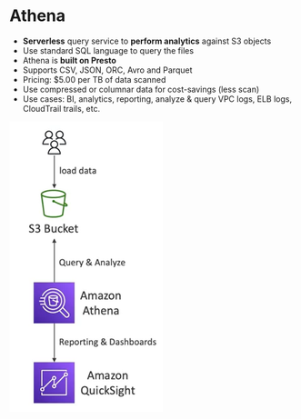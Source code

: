 # Athena

- **Serverless** query service to **perform analytics** against S3 objects
- Use standard SQL language to query the files
- Athena is **built on Presto**
- Supports CSV, JSON, ORC, Avro and Parquet
- Pricing: $5.00 per TB of data scanned
- Use compressed  or columnar data for cost-savings (less scan)
- Use cases: BI, analytics, reporting, analyze & query VPC logs, ELB logs, CloudTrail trails, etc.

![Athena](../../images/database/athena.png)

